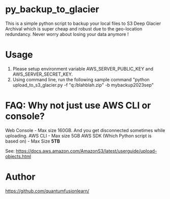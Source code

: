 # py_backup_to_glacier
This is a simple python script to backup your local files to S3 Deep Glacier Archival which is super cheap and robust due to the geo-location redundancy.
Never worry about losing your data anymore !


# Usage
1. Please setup environment variable AWS_SERVER_PUBLIC_KEY and AWS_SERVER_SECRET_KEY.
2. Using command line, run the following sample command "python upload_to_s3_glacier.py -f "q:/blahblah.zip" -b mybackup2023sep"

# FAQ: Why not just use AWS CLI or console?

Web Console - Max size 160GB. And you get disconnected sometimes while uploading.
AWS CLI - Max size 5GB
AWS SDK (Which Python script is based on) - Max Size <b>5TB</b>

See: https://docs.aws.amazon.com/AmazonS3/latest/userguide/upload-objects.html


# Author
https://github.com/quantumfusionlearn/
